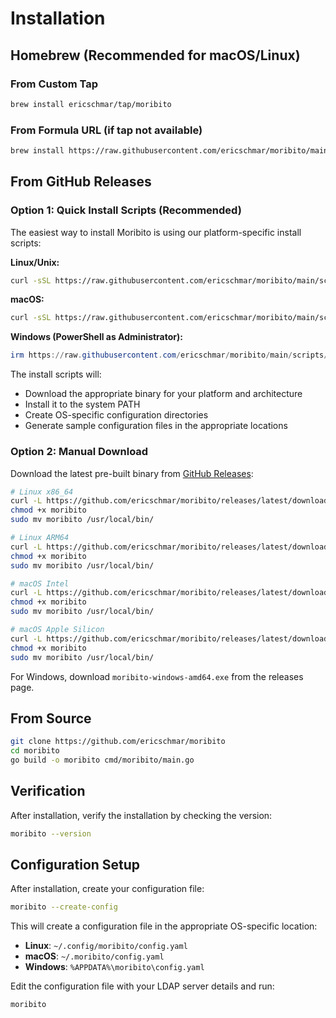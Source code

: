 # Installation

## Homebrew (Recommended for macOS/Linux)

### From Custom Tap
```bash
brew install ericschmar/tap/moribito
```

### From Formula URL (if tap not available)
```bash
brew install https://raw.githubusercontent.com/ericschmar/moribito/main/homebrew/moribito.rb
```

## From GitHub Releases

### Option 1: Quick Install Scripts (Recommended)

The easiest way to install Moribito is using our platform-specific install scripts:

**Linux/Unix:**
```bash
curl -sSL https://raw.githubusercontent.com/ericschmar/moribito/main/scripts/install.sh | bash
```

**macOS:**
```bash
curl -sSL https://raw.githubusercontent.com/ericschmar/moribito/main/scripts/install-macos.sh | bash
```

**Windows (PowerShell as Administrator):**
```powershell
irm https://raw.githubusercontent.com/ericschmar/moribito/main/scripts/install.ps1 | iex
```

The install scripts will:
- Download the appropriate binary for your platform and architecture
- Install it to the system PATH
- Create OS-specific configuration directories
- Generate sample configuration files in the appropriate locations

### Option 2: Manual Download

Download the latest pre-built binary from [GitHub Releases](https://github.com/ericschmar/moribito/releases):

```bash
# Linux x86_64
curl -L https://github.com/ericschmar/moribito/releases/latest/download/moribito-linux-amd64 -o moribito
chmod +x moribito
sudo mv moribito /usr/local/bin/

# Linux ARM64
curl -L https://github.com/ericschmar/moribito/releases/latest/download/moribito-linux-arm64 -o moribito
chmod +x moribito
sudo mv moribito /usr/local/bin/

# macOS Intel
curl -L https://github.com/ericschmar/moribito/releases/latest/download/moribito-darwin-amd64 -o moribito
chmod +x moribito
sudo mv moribito /usr/local/bin/

# macOS Apple Silicon
curl -L https://github.com/ericschmar/moribito/releases/latest/download/moribito-darwin-arm64 -o moribito
chmod +x moribito
sudo mv moribito /usr/local/bin/
```

For Windows, download `moribito-windows-amd64.exe` from the releases page.

## From Source

```bash
git clone https://github.com/ericschmar/moribito
cd moribito
go build -o moribito cmd/moribito/main.go
```

## Verification

After installation, verify the installation by checking the version:

```bash
moribito --version
```

## Configuration Setup

After installation, create your configuration file:

```bash
moribito --create-config
```

This will create a configuration file in the appropriate OS-specific location:
- **Linux**: `~/.config/moribito/config.yaml`
- **macOS**: `~/.moribito/config.yaml`
- **Windows**: `%APPDATA%\moribito\config.yaml`

Edit the configuration file with your LDAP server details and run:

```bash
moribito
```
